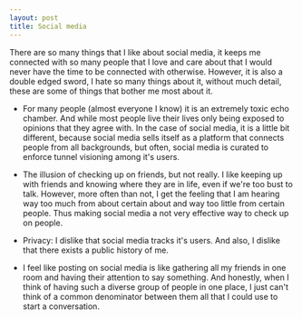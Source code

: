 ```yaml
---
layout: post
title: Social media
---
```


There are so many things that I like about social media, it keeps me connected with so many people that I love and care about that I would never have the time to be connected with otherwise. However, it is also a double edged sword, I hate so many things about it, without much detail, these are some of things that bother me most about it.

  * For many people (almost everyone I know) it is an extremely toxic echo chamber. And while most people live their lives only being exposed to opinions that they agree with. In the case of social media, it is a little bit different, because social media sells itself as a platform that connects people from all backgrounds, but often, social media is curated to enforce tunnel visioning among it's users.

  * The illusion of checking up on friends, but not really. I like keeping up with friends and knowing where they are in life, even if we're too bust to talk. However, more often than not, I get the feeling that I am hearing way too much from about certain about and way too little from certain people. Thus making social media a not very effective way to check up on people.

  * Privacy: I dislike that social media tracks it's users. And also, I dislike that there exists a public history of me.

  * I feel like posting on social media is like gathering all my friends in one room and having their attention to say something. And honestly, when I think of having such a diverse group of people in one place, I just can't think of a common denominator between them all that I could use to start a conversation.
